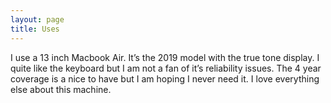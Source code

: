 ```yaml
---
layout: page
title: Uses
---
```


I use a 13 inch Macbook Air. It’s the 2019 model with the true tone display. I quite like the keyboard but I am not a fan of it’s reliability issues. The 4 year coverage is a nice to have but I am hoping I never need it. I love everything else about this machine.
